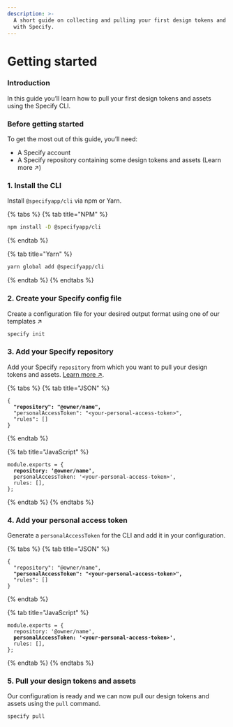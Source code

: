 ```yaml
---
description: >-
  A short guide on collecting and pulling your first design tokens and assets
  with Specify.
---
```


# Getting started

### Introduction

In this guide you’ll learn how to pull your first design tokens and assets using the Specify CLI.



### Before getting started

To get the most out of this guide, you’ll need:

* A Specify account
* A Specify repository containing some design tokens and assets (Learn more ↗️)

### 1. Install the CLI

Install `@specifyapp/cli` via npm or Yarn.

{% tabs %}
{% tab title="NPM" %}
```bash
npm install -D @specifyapp/cli
```
{% endtab %}

{% tab title="Yarn" %}
```bash
yarn global add @specifyapp/cli
```
{% endtab %}
{% endtabs %}

### 2. Create your Specify config file

Create a configuration file for your desired output format using one of our templates ↗️

```bash
specify init
```

### 3. Add your Specify repository

Add your Specify `repository` from which you want to pull your design tokens and assets. [Learn more ↗️](https://specifyapp.com/developers/cli#heading-properties).

{% tabs %}
{% tab title="JSON" %}
<pre class="language-json" data-line-numbers><code class="lang-json">{
<strong>  "repository": "@owner/name",
</strong>  "personalAccessToken": "&#x3C;your-personal-access-token>",
  "rules": []
}
</code></pre>
{% endtab %}

{% tab title="JavaScript" %}
<pre class="language-javascript" data-line-numbers><code class="lang-javascript">module.exports = {
<strong>  repository: '@owner/name',
</strong>  personalAccessToken: '&#x3C;your-personal-access-token>',
  rules: [],
};
</code></pre>
{% endtab %}
{% endtabs %}



### 4. Add your personal access token

Generate a `personalAccessToken` for the CLI and add it in your configuration.

{% tabs %}
{% tab title="JSON" %}
<pre class="language-json" data-line-numbers><code class="lang-json">{
  "repository": "@owner/name",
<strong>  "personalAccessToken": "&#x3C;your-personal-access-token>",
</strong>  "rules": []
}
</code></pre>
{% endtab %}

{% tab title="JavaScript" %}
<pre class="language-javascript" data-line-numbers><code class="lang-javascript">module.exports = {
  repository: '@owner/name',
<strong>  personalAccessToken: '&#x3C;your-personal-access-token>',
</strong>  rules: [],
};
</code></pre>
{% endtab %}
{% endtabs %}

### 5. Pull your design tokens and assets

Our configuration is ready and we can now pull our design tokens and assets using the `pull` command.

```bash
specify pull
```

